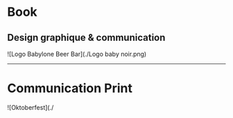 # Book

## Design graphique & communication

![Logo Babylone Beer Bar](./Logo baby noir.png)

---
# Communication Print

![Oktoberfest](./


